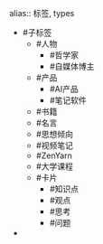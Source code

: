 alias:: 标签, types

- #子标签
	- #人物
		- #哲学家
		- #自媒体博主
	- #产品
		- #AI产品
		- #笔记软件
	- #书籍
	- #名言
	- #思想倾向
	- #视频笔记
	- #ZenYarn
	- #大学课程
	- #卡片
		- #知识点
		- #观点
		- #思考
		- #问题
-
